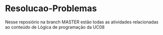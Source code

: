 # Resolucao-Problemas
Nesse reposiório na branch MASTER estão todas as atividades relacionadas ao conteúdo de Lógica de programação da UC08
